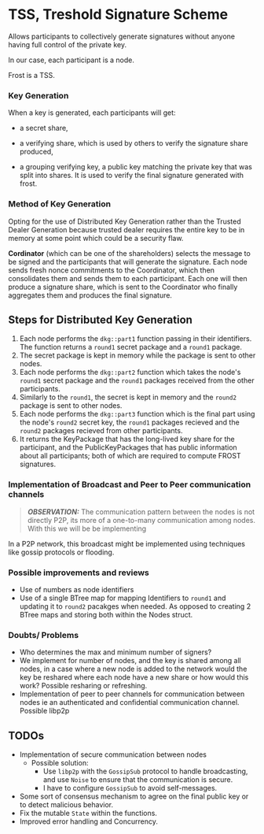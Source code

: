 # TSS, Treshold Signature Scheme

Allows participants to collectively generate signatures without anyone having full control of the private key.

In our case, each participant is a node.

Frost is a TSS.

### Key Generation

When a key is generated, each participants will get:

- a secret share,

- a verifying share, which is used by others to verify the signature share produced,

- a grouping verifying key, a public key matching the private key that was split into shares. It is used to verify the final signature generated with frost.

### Method of Key Generation

Opting for the use of Distributed Key Generation rather than the Trusted Dealer Generation because trusted dealer requires the entire key to be in memory at some point which could be a security flaw.

**Cordinator** (which can be one of the shareholders) selects the message to be signed and the participants that will generate the signature. Each node sends fresh nonce commitments to the Coordinator, which then consolidates them and sends them to each participant. Each one will then produce a signature share, which is sent to the Coordinator who finally aggregates them and produces the final signature.

## Steps for Distributed Key Generation

1. Each node performs the `dkg::part1` function passing in their identifiers. The function returns a `round1` secret package and a `round1` package.
2. The secret package is kept in memory while the package is sent to other nodes.
3. Each node performs the `dkg::part2` function which takes the node's `round1` secret package and the `round1` packages received from the other participants.
4. Similarly to the `round1`, the secret is kept in memory and the `round2` package is sent to other nodes.
5. Each node performs the `dkg::part3` function which is the final part using the node's `round2` secret key, the `round1` packages recieved and the `round2` packages recieved from other participants.
6. It returns the KeyPackage that has the long-lived key share for the participant, and the PublicKeyPackages that has public information about all participants; both of which are required to compute FROST signatures.

### Implementation of Broadcast and Peer to Peer communication channels

> **_OBSERVATION:_** The communication pattern between the nodes is not directly P2P, its more of a one-to-many communication among nodes. With this we will be be implementing

In a P2P network, this broadcast might be implemented using techniques like gossip protocols or flooding.

### Possible improvements and reviews

- Use of numbers as node identifiers
- Use of a single BTree map for mapping Identifiers to `round1` and updating it to `round2` pacakges when needed. As opposed to creating 2 BTree maps and storing both within the Nodes struct.

### Doubts/ Problems

- Who determines the max and minimum number of signers?
- We implement for number of nodes, and the key is shared among all nodes, in a case where a new node is added to the network would the key be reshared where each node have a new share or how would this work? Possible resharing or refreshing.
- Implementation of peer to peer channels for communication between nodes ie an authenticated and confidential communication channel. Possible libp2p

## TODOs

- Implementation of secure communication between nodes
  - Possible solution:
    - Use `libp2p` with the `GossipSub` protocol to handle broadcasting, and use `Noise` to ensure that the communication is secure.
    - I have to configure `GossipSub` to avoid self-messages.
- Some sort of consensus mechanism to agree on the final public key or to detect malicious behavior.
- Fix the mutable `State` within the functions.
- Improved error handling and Concurrency.
